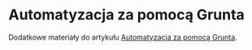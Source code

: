 # Automatyzacja za pomocą Grunta

Dodatkowe materiały do artykułu [Automatyzacja za pomocą Grunta](http://it.esky.pl/2014/08/22/automatyzacja-za-pomoca-grunta/).
